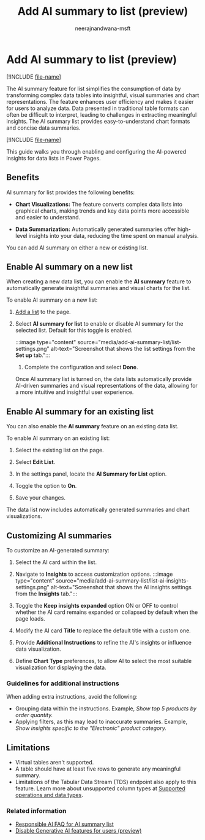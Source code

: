 ﻿---
title: Add AI summary to list (preview)
description: Learn more about how the AI summary list feature works to simplify and summarize data in Microsoft Power Pages.
author: neerajnandwana-msft
ms.topic: conceptual
ms.date: 03/13/2025
ms.author: nenandw
ms.reviewer: dmartens
ms.collection:
 - bap-ai-copilot
contributors:
    - dmartens
    - tapanm
---

# Add AI summary to list (preview)

[!INCLUDE [file-name](~/../shared-content/shared/preview-includes/preview-banner.md)]

The AI summary feature for list simplifies the consumption of data by transforming complex data tables into insightful, visual summaries and chart representations. The feature enhances user efficiency and makes it easier for users to analyze data. Data presented in traditional table formats can often be difficult to interpret, leading to challenges in extracting meaningful insights. The AI summary list provides easy-to-understand chart formats and concise data summaries.

[!INCLUDE [file-name](~/../shared-content/shared/preview-includes/preview-note-pp.md)]

This guide walks you through enabling and configuring the AI-powered insights for data lists in Power Pages.

## Benefits

AI summary for list provides the following benefits:

- **Chart Visualizations:** The feature converts complex data lists into graphical charts, making trends and key data points more accessible and easier to understand.

- **Data Summarization:** Automatically generated summaries offer high-level insights into your data, reducing the time spent on manual analysis.

You can add AI summary on either a new or existing list.

## Enable AI summary on a new list

When creating a new data list, you can enable the **AI summary** feature to automatically generate insightful summaries and visual charts for the list.

To enable AI summary on a new list:

1. [Add a list](/power-pages/getting-started/add-list) to the page.

1. Select **AI summary for list** to enable or disable AI summary for the selected list. Default for this toggle is enabled.

   :::image type="content" source="media/add-ai-summary-list/list-settings.png" alt-text="Screenshot that shows the list settings from the **Set up** tab.":::

   1. Complete the configuration and select **Done**.

   Once AI summary list is turned on, the data lists automatically provide AI-driven summaries and visual representations of the data, allowing for a more intuitive and insightful user experience.

## Enable AI summary for an existing list

You can also enable the **AI summary** feature on an existing data list.

To enable AI summary on an existing list:

1. Select the existing list on the page.

1. Select **Edit List**.

1. In the settings panel, locate the **AI Summary for List** option.

1. Toggle the option to **On**.

1. Save your changes.

The data list now includes automatically generated summaries and chart visualizations.

## Customizing AI summaries

To customize an AI-generated summary:

1. Select the AI card within the list.
   
1. Navigate to **Insights** to access customization options.
   :::image type="content" source="media/add-ai-summary-list/list-ai-insights-settings.png" alt-text="Screenshot that shows the AI insights settings from the **Insights** tab.":::
   
1. Toggle the **Keep insights expanded** option ON or OFF to control whether the AI card remains expanded or collapsed by default when the page loads.
   
1. Modify the AI card **Title** to replace the default title with a custom one.
   
1. Provide **Additional Instructions** to refine the AI's insights or influence data visualization.
   
1. Define **Chart Type** preferences, to allow AI to select the most suitable visualization for displaying the data.

### Guidelines for additional instructions

When adding extra instructions, avoid the following:

- Grouping data within the instructions. Example, *Show top 5 products by order quantity.*
- Applying filters, as this may lead to inaccurate summaries. Example, *Show insights specific to the "Electronic" product category.*

## Limitations

- Virtual tables aren't supported.
- A table should have at least five rows to generate any meaningful summary.
- Limitations of the Tabular Data Stream (TDS) endpoint also apply to this feature. Learn more about unsupported column types at [Supported operations and data types](/power-apps/developer/data-platform/dataverse-sql-query#supported-operations-and-data-types).

### Related information

- [Responsible AI FAQ for AI summary list](../faqs-ai-summary-list.md)
- [Disable Generative AI features for users (preview)](../admin/copilot-governance.md)
